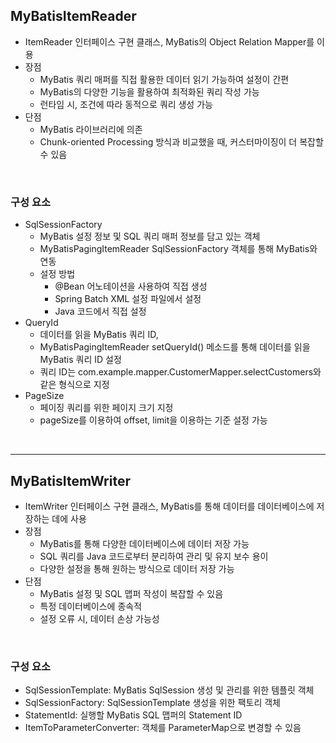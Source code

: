 ## MyBatisItemReader

- ItemReader 인터페이스 구현 클래스, MyBatis의 Object Relation Mapper를 이용
- 장점
    - MyBatis 쿼리 매퍼를 직접 활용한 데이터 읽기 가능하여 설정이 간편
    - MyBatis의 다양한 기능을 활용하여 최적화된 쿼리 작성 가능
    - 런타임 시, 조건에 따라 동적으로 쿼리 생성 가능
- 단점
    - MyBatis 라이브러리에 의존
    - Chunk-oriented Processing 방식과 비교했을 때, 커스터마이징이 더 복잡할 수 있음

<br/>

### 구성 요소

- SqlSessionFactory
    - MyBatis 설정 정보 및 SQL 쿼리 매퍼 정보를 담고 있는 객체
    - MyBatisPagingItemReader SqlSessionFactory 객체를 통해 MyBatis와 연동
    - 설정 방법
        - @Bean 어노테이션을 사용하여 직접 생성
        - Spring Batch XML 설정 파일에서 설정
        - Java 코드에서 직접 설정
- QueryId
    - 데이터를 읽을 MyBatis 쿼리 ID,
    - MyBatisPagingItemReader setQueryId() 메소드를 통해 데이터를 읽을 MyBatis 쿼리 ID 설정
    - 쿼리 ID는 com.example.mapper.CustomerMapper.selectCustomers와 같은 형식으로 지정
- PageSize
    - 페이징 쿼리를 위한 페이지 크기 지정
    - pageSize를 이용하여 offset, limit을 이용하는 기준 설정 가능

<br/>

---

## MyBatisItemWriter

- ItemWriter 인터페이스 구현 클래스, MyBatis를 통해 데이터를 데이터베이스에 저장하는 데에 사용
- 장점
    - MyBatis를 통해 다양한 데이터베이스에 데이터 저장 가능
    - SQL 쿼리를 Java 코드로부터 분리하여 관리 및 유지 보수 용이
    - 다양한 설정을 통해 원하는 방식으로 데이터 저장 가능
- 단점
    - MyBatis 설정 및 SQL 맵퍼 작성이 복잡할 수 있음
    - 특정 데이터베이스에 종속적
    - 설정 오류 시, 데이터 손상 가능성

<br/>

### 구성 요소

- SqlSessionTemplate: MyBatis SqlSession 생성 및 관리를 위한 템플릿 객체
- SqlSessionFactory: SqlSessionTemplate 생성을 위한 팩토리 객체
- StatementId: 실행할 MyBatis SQL 맵퍼의 Statement ID
- ItemToParameterConverter: 객체를 ParameterMap으로 변경할 수 있음

